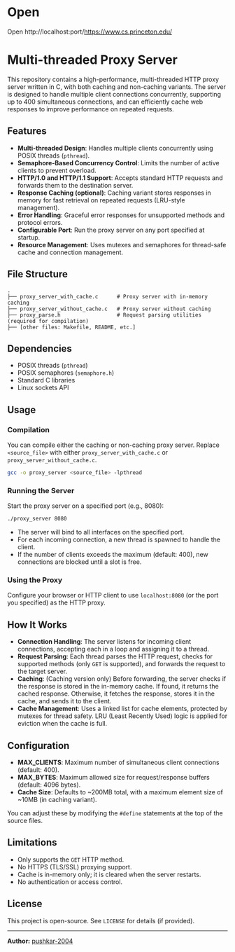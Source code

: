 # Open
Open http://localhost:port/https://www.cs.princeton.edu/

# Multi-threaded Proxy Server

This repository contains a high-performance, multi-threaded HTTP proxy server written in C, with both caching and non-caching variants. The server is designed to handle multiple client connections concurrently, supporting up to 400 simultaneous connections, and can efficiently cache web responses to improve performance on repeated requests.

## Features

- **Multi-threaded Design**: Handles multiple clients concurrently using POSIX threads (`pthread`).
- **Semaphore-Based Concurrency Control**: Limits the number of active clients to prevent overload.
- **HTTP/1.0 and HTTP/1.1 Support**: Accepts standard HTTP requests and forwards them to the destination server.
- **Response Caching (optional)**: Caching variant stores responses in memory for fast retrieval on repeated requests (LRU-style management).
- **Error Handling**: Graceful error responses for unsupported methods and protocol errors.
- **Configurable Port**: Run the proxy server on any port specified at startup.
- **Resource Management**: Uses mutexes and semaphores for thread-safe cache and connection management.

## File Structure

```
.
├── proxy_server_with_cache.c      # Proxy server with in-memory caching
├── proxy_server_without_cache.c   # Proxy server without caching
├── proxy_parse.h                  # Request parsing utilities (required for compilation)
├── [other files: Makefile, README, etc.]
```

## Dependencies

- POSIX threads (`pthread`)
- POSIX semaphores (`semaphore.h`)
- Standard C libraries
- Linux sockets API

## Usage

### Compilation

You can compile either the caching or non-caching proxy server. Replace `<source_file>` with either `proxy_server_with_cache.c` or `proxy_server_without_cache.c`.

```sh
gcc -o proxy_server <source_file> -lpthread
```

### Running the Server

Start the proxy server on a specified port (e.g., 8080):

```sh
./proxy_server 8080
```

- The server will bind to all interfaces on the specified port.
- For each incoming connection, a new thread is spawned to handle the client.
- If the number of clients exceeds the maximum (default: 400), new connections are blocked until a slot is free.

### Using the Proxy

Configure your browser or HTTP client to use `localhost:8080` (or the port you specified) as the HTTP proxy.

## How It Works

- **Connection Handling**: The server listens for incoming client connections, accepting each in a loop and assigning it to a thread.
- **Request Parsing**: Each thread parses the HTTP request, checks for supported methods (only `GET` is supported), and forwards the request to the target server.
- **Caching**: (Caching version only) Before forwarding, the server checks if the response is stored in the in-memory cache. If found, it returns the cached response. Otherwise, it fetches the response, stores it in the cache, and sends it to the client.
- **Cache Management**: Uses a linked list for cache elements, protected by mutexes for thread safety. LRU (Least Recently Used) logic is applied for eviction when the cache is full.

## Configuration

- **MAX_CLIENTS**: Maximum number of simultaneous client connections (default: 400).
- **MAX_BYTES**: Maximum allowed size for request/response buffers (default: 4096 bytes).
- **Cache Size**: Defaults to ~200MB total, with a maximum element size of ~10MB (in caching variant).

You can adjust these by modifying the `#define` statements at the top of the source files.

## Limitations

- Only supports the `GET` HTTP method.
- No HTTPS (TLS/SSL) proxying support.
- Cache is in-memory only; it is cleared when the server restarts.
- No authentication or access control.

## License

This project is open-source. See `LICENSE` for details (if provided).

---

**Author:** [pushkar-2004](https://github.com/pushkar-2004)